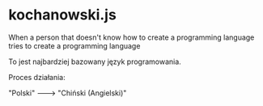 # kochanowski.js
When a person that doesn't know how to create a programming language tries to create a programming language

To jest najbardziej bazowany język programowania.

Proces działania:

"Polski" ---> "Chiński (Angielski)"